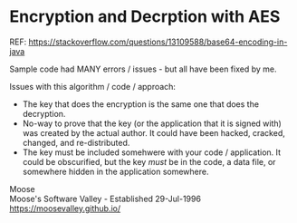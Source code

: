 # Encryption and Decrption with AES

REF: https://stackoverflow.com/questions/13109588/base64-encoding-in-java

Sample code had MANY errors / issues - but all have been fixed by me.

Issues with this algorithm / code / approach:
* The key that does the encryption is the same one that does the decryption.
* No-way to prove that the key (or the application that it is signed with) was
   created by the actual author.  It could have been hacked, cracked, changed, and re-distributed.
* The key must be included somehwere with your code / application.
   It could be obscurified, but the key *must* be in the code, a data file, or
   somewhere hidden in the application somewhere.

Moose
<br>Moose's Software Valley - Established 29-Jul-1996
<br>https://moosevalley.github.io/
